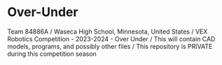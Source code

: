 # Over-Under
Team 84886A / Waseca High School, Minnesota, United States / VEX Robotics Competition - 2023-2024 - Over Under / This will contain CAD models, programs, and possibly other files / This repository is PRIVATE during this competition season
